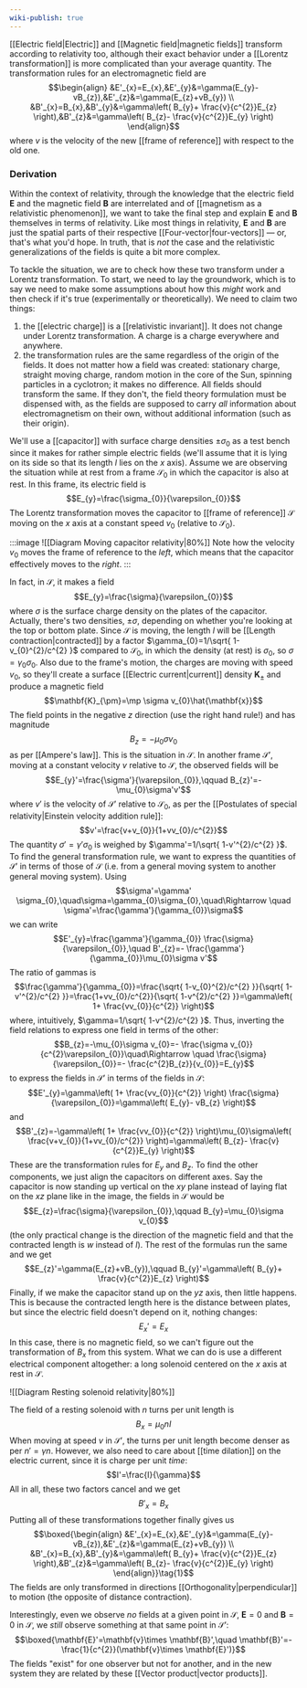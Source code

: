 ```yaml
---
wiki-publish: true
---
```

[[Electric field|Electric]] and [[Magnetic field|magnetic fields]] transform according to relativity too, although their exact behavior under a [[Lorentz transformation]] is more complicated than your average quantity. The transformation rules for an electromagnetic field are
$$\begin{align}
&E'_{x}=E_{x},&E'_{y}&=\gamma(E_{y}-vB_{z}),&E'_{z}&=\gamma(E_{z}+vB_{y}) \\
&B'_{x}=B_{x},&B'_{y}&=\gamma\left( B_{y}+ \frac{v}{c^{2}}E_{z} \right),&B'_{z}&=\gamma\left( B_{z}- \frac{v}{c^{2}}E_{y} \right)
\end{align}$$
where $v$ is the velocity of the new [[frame of reference]] with respect to the old one.
### Derivation
Within the context of relativity, through the knowledge that the electric field $\mathbf{E}$ and the magnetic field $\mathbf{B}$ are interrelated and of [[magnetism as a relativistic phenomenon]], we want to take the final step and explain $\mathbf{E}$ and $\mathbf{B}$ themselves in terms of relativity. Like most things in relativity, $\mathbf{E}$ and $\mathbf{B}$ are just the spatial parts of their respective [[Four-vector|four-vectors]] — or, that's what you'd hope. In truth, that is *not* the case and the relativistic generalizations of the fields is quite a bit more complex.

To tackle the situation, we are to check how these two transform under a Lorentz transformation. To start, we need to lay the groundwork, which is to say we need to make some assumptions about how this *might* work and then check if it's true (experimentally or theoretically). We need to claim two things:
1. the [[electric charge]] is a [[relativistic invariant]]. It does not change under Lorentz transformation. A charge is a charge everywhere and anywhere.
2. the transformation rules are the same regardless of the origin of the fields. It does not matter how a field was created: stationary charge, straight moving charge, random motion in the core of the Sun, spinning particles in a cyclotron; it makes no difference. All fields should transform the same. If they don't, the field theory formulation must be dispensed with, as the fields are supposed to carry *all* information about electromagnetism on their own, without additional information (such as their origin).

We'll use a [[capacitor]] with surface charge densities $\pm \sigma_{0}$ as a test bench since it makes for rather simple electric fields (we'll assume that it is lying on its side so that its length $l$ lies on the $x$ axis). Assume we are observing the situation while at rest from a frame $\mathcal{S}_{0}$ in which the capacitor is also at rest. In this frame, its electric field is
$$E_{y}=\frac{\sigma_{0}}{\varepsilon_{0}}$$
The Lorentz transformation moves the capacitor to [[frame of reference]] $\mathcal{S}$ moving on the $x$ axis at a constant speed $v_{0}$ (relative to $\mathcal{S}_{0}$).

:::image
![[Diagram Moving capacitor relativity|80%]]
Note how the velocity $v_{0}$ moves the frame of reference to the *left*, which means that the capacitor effectively moves to the *right*.
:::

In fact, in $\mathcal{S}$, it makes a field
$$E_{y}=\frac{\sigma}{\varepsilon_{0}}$$
where $\sigma$ is the surface charge density on the plates of the capacitor. Actually, there's two densities, $\pm \sigma$, depending on whether you're looking at the top or bottom plate. Since $\mathcal{S}$ is moving, the length $l$ will be [[Length contraction|contracted]] by a factor $\gamma_{0}=1/\sqrt{ 1-v_{0}^{2}/c^{2} }$ compared to $\mathcal{S}_{0}$, in which the density (at rest) is $\sigma_{0}$, so $\sigma=\gamma_{0}\sigma_{0}$. Also due to the frame's motion, the charges are moving with speed $v_{0}$, so they'll create a surface [[Electric current|current]] density $\mathbf{K}_{\pm}$ and produce a magnetic field
$$\mathbf{K}_{\pm}=\mp \sigma v_{0}\hat{\mathbf{x}}$$
The field points in the negative $z$ direction (use the right hand rule!) and has magnitude
$$B_{z}=-\mu_{0}\sigma v_{0}$$
as per [[Ampere's law]]. This is the situation in $\mathcal{S}$. In another frame $\mathcal{S}'$, moving at a constant velocity $v$ relative to $\mathcal{S}$, the observed fields will be
$$E_{y}'=\frac{\sigma'}{\varepsilon_{0}},\qquad B_{z}'=-\mu_{0}\sigma'v'$$
where $v'$ is the velocity of $\mathcal{S}'$ relative to $\mathcal{S}_{0}$, as per the [[Postulates of special relativity|Einstein velocity addition rule]]:
$$v'=\frac{v+v_{0}}{1+vv_{0}/c^{2}}$$
The quantity $\sigma'=\gamma'\sigma_{0}$ is weighed by $\gamma'=1/\sqrt{ 1-v'^{2}/c^{2} }$. To find the general transformation rule, we want to express the quantities of $\mathcal{S}'$ in terms of those of $\mathcal{S}$ (i.e. from a general moving system to another general moving system). Using
$$\sigma'=\gamma' \sigma_{0},\quad\sigma=\gamma_{0}\sigma_{0},\quad\Rightarrow \quad \sigma'=\frac{\gamma'}{\gamma_{0}}\sigma$$
we can write
$$E'_{y}=\frac{\gamma'}{\gamma_{0}} \frac{\sigma}{\varepsilon_{0}},\quad B'_{z}=- \frac{\gamma'}{\gamma_{0}}\mu_{0}\sigma v'$$
The ratio of gammas is
$$\frac{\gamma'}{\gamma_{0}}=\frac{\sqrt{ 1-v_{0}^{2}/c^{2} }}{\sqrt{ 1-v'^{2}/c^{2} }}=\frac{1+vv_{0}/c^{2}}{\sqrt{ 1-v^{2}/c^{2} }}=\gamma\left( 1+ \frac{vv_{0}}{c^{2}} \right)$$
where, intuitively, $\gamma=1/\sqrt{ 1-v^{2}/c^{2} }$. Thus, inverting the field relations to express one field in terms of the other:
$$B_{z}=-\mu_{0}\sigma v_{0}=- \frac{\sigma v_{0}}{c^{2}\varepsilon_{0}}\quad\Rightarrow \quad \frac{\sigma}{\varepsilon_{0}}=- \frac{c^{2}B_{z}}{v_{0}}=E_{y}$$
to express the fields in $\mathcal{S}'$ in terms of the fields in $\mathcal{S}$:
$$E'_{y}=\gamma\left( 1+ \frac{vv_{0}}{c^{2}} \right) \frac{\sigma}{\varepsilon_{0}}=\gamma\left( E_{y}- vB_{z} \right)$$
and
$$B'_{z}=-\gamma\left( 1+ \frac{vv_{0}}{c^{2}} \right)\mu_{0}\sigma\left( \frac{v+v_{0}}{1+vv_{0}/c^{2}} \right)=\gamma\left( B_{z}- \frac{v}{c^{2}}E_{y} \right)$$
These are the transformation rules for $E_{y}$ and $B_{z}$. To find the other components, we just align the capacitors on different axes. Say the capacitor is now standing up vertical on the $xy$ plane instead of laying flat on the $xz$ plane like in the image, the fields in $\mathcal{S}$ would be
$$E_{z}=\frac{\sigma}{\varepsilon_{0}},\qquad B_{y}=\mu_{0}\sigma v_{0}$$
(the only practical change is the direction of the magnetic field and that the contracted length is $w$ instead of $l$). The rest of the formulas run the same and we get
$$E_{z}'=\gamma(E_{z}+vB_{y}),\qquad B_{y}'=\gamma\left( B_{y}+ \frac{v}{c^{2}}E_{z} \right)$$
Finally, if we make the capacitor stand up on the $yz$ axis, then little happens. This is because the contracted length here is the distance between plates, but since the electric field doesn't depend on it, nothing changes:
$$E_{x}'=E_{x}$$
In this case, there is no magnetic field, so we can't figure out the transformation of $B_{x}$ from this system. What we can do is use a different electrical component altogether: a long solenoid centered on the $x$ axis at rest in $\mathcal{S}$.

![[Diagram Resting solenoid relativity|80%]]


The field of a resting solenoid with $n$ turns per unit length is
$$B_{x}=\mu_{0}nI$$
When moving at speed $v$ in $\mathcal{S}'$, the turns per unit length become denser as per $n'=\gamma n$. However, we also need to care about [[time dilation]] on the electric current, since it is charge per unit *time*:
$$I'=\frac{I}{\gamma}$$
All in all, these two factors cancel and we get
$$B'_{x}=B_{x}$$
Putting all of these transformations together finally gives us
$$\boxed{\begin{align}
&E'_{x}=E_{x},&E'_{y}&=\gamma(E_{y}-vB_{z}),&E'_{z}&=\gamma(E_{z}+vB_{y}) \\
&B'_{x}=B_{x},&B'_{y}&=\gamma\left( B_{y}+ \frac{v}{c^{2}}E_{z} \right),&B'_{z}&=\gamma\left( B_{z}- \frac{v}{c^{2}}E_{y} \right)
\end{align}}\tag{1}$$
The fields are only transformed in directions [[Orthogonality|perpendicular]] to motion (the opposite of distance contraction).

Interestingly, even we observe *no* fields at a given point in $\mathcal{S}$, $\mathbf{E}=0$ and $\mathbf{B}=0$ in $\mathcal{S}$, we *still* observe something at that same point in $\mathcal{S}'$:
$$\boxed{\mathbf{E}'=\mathbf{v}\times \mathbf{B}',\quad \mathbf{B}'=- \frac{1}{c^{2}}(\mathbf{v}\times \mathbf{E}')}$$
The fields "exist" for one observer but not for another, and in the new system they are related by these [[Vector product|vector products]].